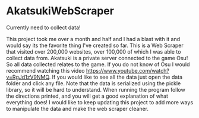 # AkatsukiWebScraper

Currently need to collect data!


This project took me over a month and half and I had a blast with it and would say its the favorite thing I've created so far.
This is a Web Scraper that visited over 200,000 websites, over 100,000 of which I was able to collect data from.
Akatsuki is a private server connected to the game Osu! So all data collected relates to the game. 
If you do not know of Osu I would recommend watching this video https://www.youtube.com/watch?v=RgJd1zV9NMQ.
If you would like to see all the data just open the data folder and click any file.
Note that the data is serialized using the pickle library, so it will be hard to understand.
When running the program follow the directions printed, and you will get a good explanation of what everything does!
I would like to keep updating this project to add more ways to manipulate the data and make the web scraper cleaner.
